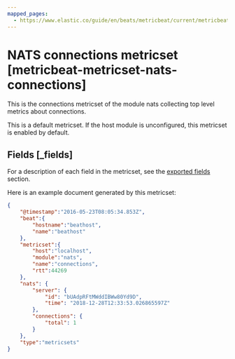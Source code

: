 ```yaml
---
mapped_pages:
  - https://www.elastic.co/guide/en/beats/metricbeat/current/metricbeat-metricset-nats-connections.html
---
```


# NATS connections metricset [metricbeat-metricset-nats-connections]

This is the connections metricset of the module nats collecting top level metrics about connections.

This is a default metricset. If the host module is unconfigured, this metricset is enabled by default.

## Fields [_fields]

For a description of each field in the metricset, see the [exported fields](/reference/metricbeat/exported-fields-nats.md) section.

Here is an example document generated by this metricset:

```json
{
    "@timestamp":"2016-05-23T08:05:34.853Z",
    "beat":{
        "hostname":"beathost",
        "name":"beathost"
    },
    "metricset":{
        "host":"localhost",
        "module":"nats",
        "name":"connections",
        "rtt":44269
    },
    "nats": {
        "server": {
            "id": "bUAdpRFtMWddIBWw80Yd9D",
            "time": "2018-12-28T12:33:53.026865597Z"
        },
        "connections": {
            "total": 1
        }
    },
    "type":"metricsets"
}
```
